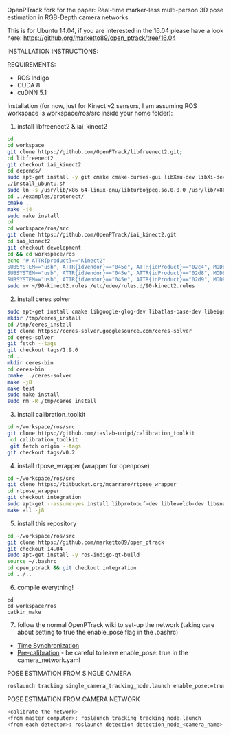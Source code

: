 OpenPTrack fork for the paper:
Real-time marker-less multi-person 3D pose estimation in RGB-Depth camera networks.

This is for Ubuntu 14.04, if you are interested in the 16.04 please have a look here: https://github.org/marketto89/open_ptrack/tree/16.04

INSTALLATION INSTRUCTIONS:

REQUIREMENTS: 
* ROS Indigo
* CUDA 8 
* cuDNN 5.1

Installation (for now, just for Kinect v2 sensors, I am assuming ROS workspace is workspace/ros/src inside your home folder):

1. install libfreenect2 & iai_kinect2
```bash
cd
cd workspace
git clone https://github.com/OpenPTrack/libfreenect2.git;
cd libfreenect2
git checkout iai_kinect2
cd depends/
sudo apt-get install -y git cmake cmake-curses-gui libXmu-dev libXi-dev libgl1-mesa-dev dos2unix xorg-dev libglu1-mesa-dev libtool automake libudev-dev libgtk2.0-dev pkg-config libjpeg-turbo8-dev libturbojpeg libglewmx-dev
./install_ubuntu.sh
sudo ln -s /usr/lib/x86_64-linux-gnu/libturbojpeg.so.0.0.0 /usr/lib/x86_64-linux-gnu/libturbojpeg.so
cd ../examples/protonect/
cmake .
make -j4
sudo make install
cd
cd workspace/ros/src
git clone https://github.com/OpenPTrack/iai_kinect2.git
cd iai_kinect2
git checkout development
cd && cd workspace/ros
echo '# ATTR{product}=="Kinect2"
SUBSYSTEM=="usb", ATTR{idVendor}=="045e", ATTR{idProduct}=="02c4", MODE="0666"
SUBSYSTEM=="usb", ATTR{idVendor}=="045e", ATTR{idProduct}=="02d8", MODE="0666"
SUBSYSTEM=="usb", ATTR{idVendor}=="045e", ATTR{idProduct}=="02d9", MODE="0666"' > ~/90-kinect2.rules
sudo mv ~/90-kinect2.rules /etc/udev/rules.d/90-kinect2.rules
```
2. install ceres solver
```bash
sudo apt-get install cmake libgoogle-glog-dev libatlas-base-dev libeigen3-dev libsuitesparse-dev -y --force-yes
mkdir /tmp/ceres_install
cd /tmp/ceres_install
git clone https://ceres-solver.googlesource.com/ceres-solver
cd ceres-solver
git fetch --tags
git checkout tags/1.9.0
cd ..
mkdir ceres-bin
cd ceres-bin
cmake ../ceres-solver
make -j8
make test
sudo make install
sudo rm -R /tmp/ceres_install
```
3. install calibration_toolkit
``` bash
cd ~/workspace/ros/src
git clone https://github.com/iaslab-unipd/calibration_toolkit
 cd calibration_toolkit
 git fetch origin --tags
git checkout tags/v0.2
```
4. install rtpose_wrapper (wrapper for openpose)
```bash
cd ~/workspace/ros/src
git clone https://bitbucket.org/mcarraro/rtpose_wrapper
cd rtpose_wrapper
git checkout integration
sudo apt-get --assume-yes install libprotobuf-dev libleveldb-dev libsnappy-dev libhdf5-serial-dev protobuf-compiler libboost-all-dev libgflags-dev libgoogle-glog-dev liblmdb-dev
make all -j8
```
5. install this repository
```bash
cd ~/workspace/ros/src
git clone https://github.com/marketto89/open_ptrack
git checkout 14.04
sudo apt-get install -y ros-indigo-qt-build
source ~/.bashrc
cd open_ptrack && git checkout integration
cd ../..
```
6. compile everything!
```
cd
cd workspace/ros
catkin_make
```
7. follow the normal OpenPTrack wiki to set-up the network (taking care about setting to true the enable_pose flag in the .bashrc)
* [Time Synchronization](https://github.com/OpenPTrack/open_ptrack/wiki/Time-Synchronization)
* [Pre-calibration](https://github.com/OpenPTrack/open_ptrack/wiki/Pre-Calibration-File-Configuration) - be careful to leave enable_pose: true in the camera_network.yaml


POSE ESTIMATION FROM SINGLE CAMERA
```bash
roslaunch tracking single_camera_tracking_node.launch enable_pose:=true 
```

POSE ESTIMATION FROM CAMERA NETWORK
```bash
<calibrate the network>
<from master computer>: roslaunch tracking tracking_node.launch
<from each detector>: roslaunch detection detection_node_<camera_name>.launch enable_pose:=true
```


